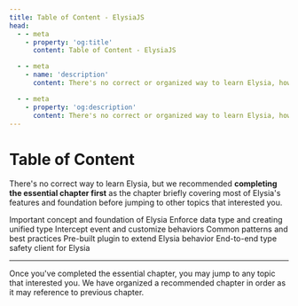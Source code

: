```yaml
---
title: Table of Content - ElysiaJS
head:
  - - meta
    - property: 'og:title'
      content: Table of Content - ElysiaJS

  - - meta
    - name: 'description'
      content: There's no correct or organized way to learn Elysia, however we recommended completing the essential chapter first as the chapter briefly covering most of Elysia's features and foundation before jumping to other topics that interested you. Once you've completed the essential chapter, you may jump to any topic that interested you. However, we recommended to follow the order of the chapter as it may reference to previous chapter.

  - - meta
    - property: 'og:description'
      content: There's no correct or organized way to learn Elysia, however we recommended completing the essential chapter first as the chapter briefly covering most of Elysia's features and foundation before jumping to other topics that interested you. Once you've completed the essential chapter, you may jump to any topic that interested you. However, we recommended to follow the order of the chapter as it may reference to previous chapter.
---
```


<script setup>
    import Card from '../components/nearl/card.vue'
    import Deck from '../components/nearl/card-deck.vue'
</script>

# Table of Content
There's no correct way to learn Elysia, but we recommended **completing the essential chapter first** as the chapter briefly covering most of Elysia's features and foundation before jumping to other topics that interested you.

<Deck>
    <Card title="Essential" href="/essential/route">
        Important concept and foundation of Elysia
    </Card>
    <Card title="Validation" href="/validation/overview">
        Enforce data type and creating unified type
    </Card>
    <Card title="Life Cycle" href="/life-cycle/overview">
        Intercept event and customize behaviors
    </Card>
    <Card title="Patterns" href="/patterns/cookie">
        Common patterns and best practices
    </Card>
    <Card title="Plugin" href="/plugins/overview">
        Pre-built plugin to extend Elysia behavior
    </Card>
    <Card title="Eden" href="/eden/overview">
        End-to-end type safety client for Elysia
    </Card>
</Deck>

---

Once you've completed the essential chapter, you may jump to any topic that interested you. We have organized a recommended chapter in order as it may reference to previous chapter.
